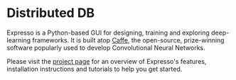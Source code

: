 # Distributed DB

Expresso is a Python-based GUI for designing, training and exploring deep-learning frameworks. It is built atop [Caffe](http://caffe.berkeleyvision.org), the open-source, prize-winning software popularly used to develop Convolutional Neural Networks.

Please visit the [project page](http://val.serc.iisc.ernet.in/expresso) for an overview of Expresso's features, installation instructions and tutorials to help you get started.


